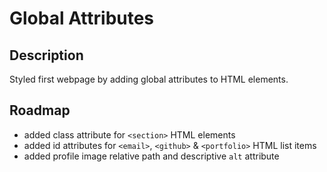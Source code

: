 # Global Attributes

## Description

Styled first webpage by adding global attributes to HTML elements.

## Roadmap

- added class attribute for `<section>` HTML elements
- added id attributes for `<email>`, `<github>` & `<portfolio>` HTML list items
- added profile image relative path and descriptive `alt` attribute
